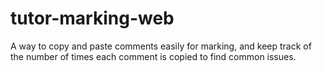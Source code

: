 # tutor-marking-web
A way to copy and paste comments easily for marking, and keep track of the number of times each comment is copied to find common issues.
